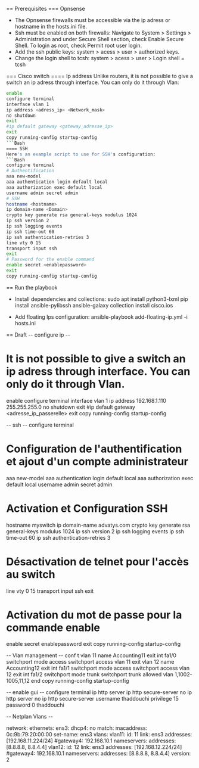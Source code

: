 == Prerequisites
=== Opnsense
- The Opnsense firewalls must be accessible via the ip adress or hostname in the hosts.ini file.
- Ssh must be enabled on both firewalls: Navigate to System > Settings > Administration and under Secure Shell section, check Enable Secure Shell. To login as root, check Permit root user login.
- Add the ssh public keys: system > acess > user > authorized keys.
- Change the login shell to tcsh: system > acess > user >  Login shell = tcsh

=== Cisco switch
==== Ip address 
Unlike routers, it is not possible to give a switch an ip adress through interface. You can only do it through Vlan:
```Bash
enable
configure terminal
interface vlan 1
ip address <adress_ip> <Network_mask>
no shutdown
exit
#ip default gateway <gateway_adresse_ip>
exit
copy running-config startup-config
```Bash
==== SSH
Here's an example script to use for SSH's configuration:
```Bash
configure terminal
# Authentification
aaa new-model
aaa authentication login default local
aaa authorization exec default local
username admin secret admin
# SSH
hostname <hostname>
ip domain-name <Domain>
crypto key generate rsa general-keys modulus 1024
ip ssh version 2
ip ssh logging events
ip ssh time-out 60
ip ssh authentication-retries 3
line vty 0 15
transport input ssh
exit
# Password for the enable command
enable secret <enablepassword>
exit
copy running-config startup-config
```

== Run the playbook

- Install dependencies and collections:
sudo apt install python3-lxml
pip install ansible-pylibssh
ansible-galaxy collection install cisco.ios


- Add floating Ips configuration:
ansible-playbook add-floating-ip.yml -i hosts.ini

== Draft
-- configure ip --
# It is not possible to give a switch an ip adress through interface. You can only do it through Vlan.
enable
configure terminal
interface vlan 1
ip address 192.168.1.110 255.255.255.0
no shutdown
exit
#ip default gateway <adresse_ip_passerelle>
exit
copy running-config startup-config

-- ssh --
configure terminal
# Configuration de l'authentification et ajout d'un compte administrateur
aaa new-model
aaa authentication login default local
aaa authorization exec default local
username admin secret admin
# Activation et Configuration SSH
hostname myswitch
ip domain-name advatys.com
crypto key generate rsa general-keys modulus 1024
ip ssh version 2
ip ssh logging events
ip ssh time-out 60
ip ssh authentication-retries 3
# Désactivation de telnet pour l'accès au switch
line vty 0 15
transport input ssh
exit
# Activation du mot de passe pour la commande enable
enable secret enablepassword
exit
copy running-config startup-config

-- Vlan management --
conf t
vlan 11
name Accounting11
exit
int fa1/0
switchport mode access
switchport access vlan 11
exit
vlan 12
name Accounting12
exit
int fa1/1
switchport mode access
switchport access vlan 12
exit
int fa1/2
switchport mode trunk
switchport trunk allowed vlan 1,1002-1005,11,12
end
copy running-config startup-config

-- enable gui -- 
configure terminal
ip http server
ip http secure-server
no ip http server
no ip http secure-server
username thaddouchi privilege 15 password 0 thaddouchi


-- Netplan Vlans --

network:
    ethernets:
        ens3:
            dhcp4: no
            match:
                macaddress: 0c:9b:79:20:00:00
            set-name: ens3
    vlans:
        vlan11:
            id: 11
            link: ens3
            addresses: [192.168.11.224/24]
            #gateway4: 192.168.10.1
            nameservers:
                addresses: [8.8.8.8, 8.8.4.4]
        vlan12:
            id: 12
            link: ens3
            addresses: [192.168.12.224/24]
            #gateway4: 192.168.10.1
            nameservers:
                addresses: [8.8.8.8, 8.8.4.4]
    version: 2
